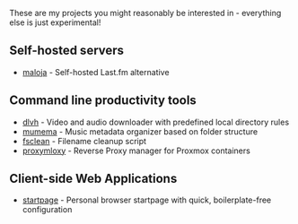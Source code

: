 These are my projects you might reasonably be interested in - everything else is just experimental!

## Self-hosted servers

* [maloja](https://github.com/krateng/maloja) - Self-hosted Last.fm alternative

## Command line productivity tools

* [dlvh](https://github.com/krateng/dlvh) - Video and audio downloader with predefined local directory rules
* [mumema](https://github.com/krateng/mumema) - Music metadata organizer based on folder structure
* [fsclean](https://github.com/krateng/fsclean) - Filename cleanup script
* [proxymloxy](https://github.com/krateng/proxymloxy) - Reverse Proxy manager for Proxmox containers

## Client-side Web Applications

* [startpage](https://github.com/krateng/startpage) - Personal browser startpage with quick, boilerplate-free configuration
